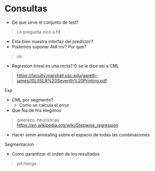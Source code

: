 # Consultas

- De que sirve el conjunto de test?
> Le pregunta nico a fd

- Esta bien nuestra interfaz del predictor?
- Podemos suponer AtA inv? Por que?
> ok

- Regresion lineal es una recta? O se le dice asi a CML

> https://faculty.marshall.usc.edu/gareth-james/ISL/ISLR%20Seventh%20Printing.pdf

Exp

- CML por segmento?
  - Como se calcula el error
- Que flia de fns elegimos

> galerazo, heuristicas
> https://en.wikipedia.org/wiki/Stepwise_regression

- Hacer simm annealing sobre el espacio de todas las combinaciones

Segmentacion

- Como garantizar el orden de los resultados
> pd.merge